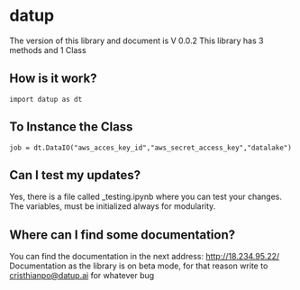 # datup                                                   


The version of this library and document is V 0.0.2
This library has 3 methods and 1 Class

## How is it work?
    import datup as dt

## To Instance the Class
    job = dt.DataIO("aws_acces_key_id","aws_secret_access_key","datalake")

## Can I test my updates?
Yes, there is a file called _testing.ipynb where you can test your changes. The variables, 
must be initialized always for modularity.

## Where can I find some documentation?
You can find the documentation in the next address: http://18.234.95.22/
Documentation as the library is on beta mode, for that reason write to cristhianpo@datup.ai for
whatever bug